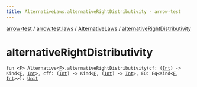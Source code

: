 ```yaml
---
title: AlternativeLaws.alternativeRightDistributivity - arrow-test
---
```


[arrow-test](../../index.html) / [arrow.test.laws](../index.html) / [AlternativeLaws](index.html) / [alternativeRightDistributivity](./alternative-right-distributivity.html)

# alternativeRightDistributivity

`fun <F> Alternative<`[`F`](alternative-right-distributivity.html#F)`>.alternativeRightDistributivity(cf: (`[`Int`](https://kotlinlang.org/api/latest/jvm/stdlib/kotlin/-int/index.html)`) -> Kind<`[`F`](alternative-right-distributivity.html#F)`, `[`Int`](https://kotlinlang.org/api/latest/jvm/stdlib/kotlin/-int/index.html)`>, cff: (`[`Int`](https://kotlinlang.org/api/latest/jvm/stdlib/kotlin/-int/index.html)`) -> Kind<`[`F`](alternative-right-distributivity.html#F)`, (`[`Int`](https://kotlinlang.org/api/latest/jvm/stdlib/kotlin/-int/index.html)`) -> `[`Int`](https://kotlinlang.org/api/latest/jvm/stdlib/kotlin/-int/index.html)`>, EQ: Eq<Kind<`[`F`](alternative-right-distributivity.html#F)`, `[`Int`](https://kotlinlang.org/api/latest/jvm/stdlib/kotlin/-int/index.html)`>>): `[`Unit`](https://kotlinlang.org/api/latest/jvm/stdlib/kotlin/-unit/index.html)